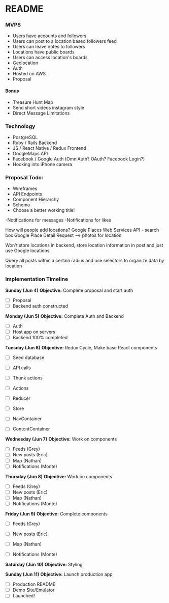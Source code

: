 # README

### MVPS
* Users have accounts and followers
* Users can post to a location based followers feed
* Users can leave notes to followers
* Locations have public boards
* Users can access location's boards
* Geolocation
* Auth
* Hosted on AWS
* Proposal
#### Bonus
* Treasure Hunt Map
* Send short videos instagram style
* Direct Message Limitations

### Technology
* PostgreSQL
* Ruby / Rails Backend
* JS / React Native / Redux Frontend
* GoogleMaps API
* Facebook / Google Auth (OmniAuth? OAuth? Facebook Login?)
* Hooking into iPhone camera

### Proposal Todo:
* Wireframes
* API Endpoints
* Component Hierarchy
* Schema
* Choose a better working title!

-Notifications for messages
-Notifications for likes

How will people add locations?
Google Places Web Services API - search box
Google Place Detail Request --> photos for location

Won't store locations in backend, store location information in post and just use Google locations

Query all posts within a certain radius and use selectors to organize data by location

### Implementation Timeline

__Sunday (Jun 4)__
**Objective:** Complete proposal and start auth
- [ ] Proposal
- [ ] Backend auth constructed

__Monday (Jun 5)__
**Objective:** Complete Auth and Backend
- [ ] Auth
- [ ] Host app on servers
- [ ] Backend 100% completed

__Tuesday (Jun 6)__
**Objective:** Redux Cycle, Make base React components
- [ ] Seed database
- [ ] API calls
- [ ] Thunk actions
- [ ] Actions
- [ ] Reducer
- [ ] Store

- [ ] NavContainer
- [ ] ContentContainer

__Wednesday (Jun 7)__
**Objective:** Work on components
- [ ] Feeds (Grey)
- [ ] New posts (Eric)
- [ ] Map (Nathan)
- [ ] Notifications (Monte)

__Thursday (Jun 8)__
**Objective:** Work on components
- [ ] Feeds (Grey)
- [ ] New posts (Eric)
- [ ] Map (Nathan)
- [ ] Notifications (Monte)

__Friday (Jun 9)__
**Objective:** Complete components
- [ ] Feeds (Grey)
- [ ] New posts (Eric)
- [ ] Map (Nathan)
- [ ] Notifications (Monte)


__Saturday (Jun 10)__
**Objective:** Styling

__Sunday (Jun 11)__
**Objective:** Launch production app
- [ ] Production README
- [ ] Demo Site/Emulator
- [ ] Launched!
